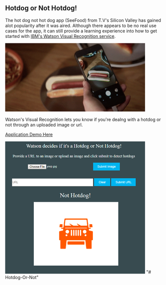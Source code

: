 ## Hotdog or Not Hotdog!

The hot dog not hot dog app (SeeFood) from T.V's Silicon Valley has gained alot popularity after it was aired. Although there appears to be no real use cases for the app, it can still provide a learning experience into how to get started with [IBM's Watson Visual Recognition service](https://console.bluemix.net/catalog/services/visual-recognition).

<img src="./screenshots/OrangeSpicyEasternnewt-size_restricted.gif" width="450"/>

Watson's Visual Recognition lets you know if you're dealng with a hotdog or not through an uploaded image or url.

[Application Demo Here](https://hotdog-or-not.mybluemix.net)

<img src="./screenshots/hotdog-not-hotdog-screenshot.PNG" width="450"/>
"# Hotdog-Or-Not" 
